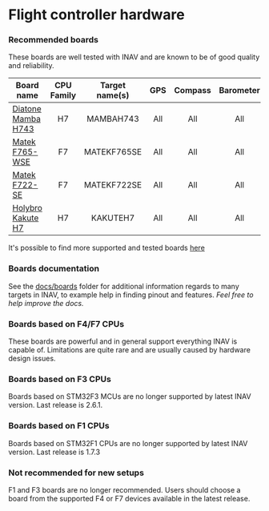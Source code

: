 # Flight controller hardware

### Recommended boards

These boards are well tested with INAV and are known to be of good quality and reliability.

| Board name                | CPU Family | Target name(s)            | GPS  | Compass | Barometer      | Telemetry | RX                             | Blackbox             |
|---------------------------|:----------:|:-------------------------:|:----:|:-------:|:--------------:|:---------:|:------------------------------:|:--------------------:|
| [Diatone Mamba H743](https://inavflight.com/shop/s/bg/1929033)       | H7         | MAMBAH743                | All  | All     | All            | All       | All   | SERIAL, SD     |
| [Matek F765-WSE](https://inavflight.com/shop/s/bg/1890404)       | F7         | MATEKF765SE                | All  | All     | All            | All       | All     | SERIAL, SD     |
| [Matek F722-SE](https://inavflight.com/shop/p/MATEKF722SE)       | F7         | MATEKF722SE               | All  | All     | All            | All       | All      | SERIAL, SD     |
| [Holybro Kakute H7](https://inavflight.com/shop/s/bg/1914066)       | H7         | KAKUTEH7               | All  | All     | All            | All       | All      | SERIAL, SD     |

It's possible to find more supported and tested boards [here](https://github.com/iNavFlight/inav/wiki/Welcome-to-INAV,-useful-links-and-products)
### Boards documentation

See the [docs/boards](https://github.com/iNavFlight/inav/tree/master/docs/boards) folder for additional information regards to many targets in INAV, to example help in finding pinout and features. _Feel free to help improve the docs._

### Boards based on F4/F7 CPUs

These boards are powerful and in general support everything INAV is capable of. Limitations are quite rare and are usually caused by hardware design issues.

### Boards based on F3 CPUs

Boards based on STM32F3 MCUs are no longer supported by latest INAV version. Last release is 2.6.1.

### Boards based on F1 CPUs

Boards based on STM32F1 CPUs are no longer supported by latest INAV version. Last release is 1.7.3

### Not recommended for new setups

F1 and F3 boards are no longer recommended. Users should choose a board from the supported F4 or F7 devices available in the latest release.
